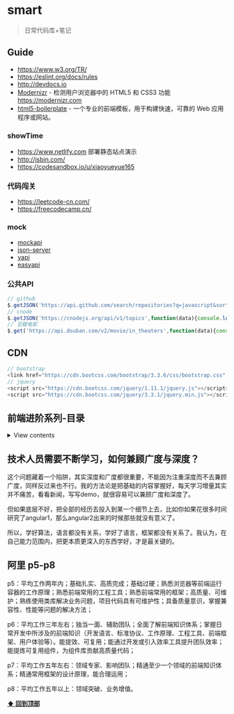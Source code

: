 # smart

> 日常代码库+笔记

## Guide

- https://www.w3.org/TR/
- https://eslint.org/docs/rules
- http://devdocs.io
- [Modernizr](https://github.com/Modernizr/Modernizr) - 检测用户浏览器中的 HTML5 和 CSS3 功能 https://modernizr.com
- [html5-boilerplate](https://github.com/h5bp/html5-boilerplate) - 一个专业的前端模板，用于构建快速，可靠的 Web 应用程序或网站。

### showTime

- https://www.netlify.com 部署静态站点演示
- http://jsbin.com/
- https://codesandbox.io/u/xiaoyueyue165 

### 代码闯关

- https://leetcode-cn.com/
- https://freecodecamp.cn/

### mock

- [mockapi](https://www.mockapi.io/projects)
- [json-server](https://github.com/typicode/json-server)
- [yapi](https://github.com/YMFE/yapi)
- [easyapi](https://www.easyapi.com/info/doc)

### 公共API

````js
// github
$.getJSON('https://api.github.com/search/repositories?q=javascript&sort=stars',function(data){})
// cnode
$.getJSON('https://cnodejs.org/api/v1/topics',function(data){console.log( data )})
// 豆瓣电影
$.get('https://api.douban.com/v2/movie/in_theaters',function(data){console.log( data )},'jsonp')
````

## CDN
```js
// bootstrap
<link href="https://cdn.bootcss.com/bootstrap/3.3.6/css/bootstrap.css" rel="stylesheet">
// jquery
<script src="https://cdn.bootcss.com/jquery/1.11.1/jquery.js"></script>
<script src="https://cdn.bootcss.com/jquery/3.3.1/jquery.min.js"></script>
```

## 前端进阶系列-目录

<details>
<summary>View contents</summary>
  
#### HTML/CSS篇

SEO和语义化

常见布局及居中

HTML5新特性

CSS3新特性

flex布局

盒模型

#### JS篇

执行上下文（this和闭包）

事件模型

任务队列

原形，面向对象

promise

#### es6

常见函数

设计模式

类型检测

垃圾回收，引用计数和标记清除

#### 算法篇

各种排序，重点是快排

动态规划，参见背包问题

二叉树

#### nodejs篇

nodejs特性

事件循环

多进程，cluster及child process，pm2的原理

koa的特性及中间件的原理

express与koa的区别

#### 网络篇

https

http2

http状态码

网络安全，xss和csrf

session，cookie和token

OSI七层协议

缓存

跨域

模块化，commonJS，es6，cmd，amd

cdn及dns

#### 框架篇

vue解决了什么问题

vue和react的区别

虚拟dom的原理

双向绑定的原理

如何实现component

组件间通讯

vuex

vue-router

#### 项目篇

性能优化

webpack的打包原理,如何抽取css的

提升wabpack的编译速度

错误收集，错误排查

项目监控

项目部署

#### 移动篇

自适应

兼容性

PWA

小程序

移动端手势

#### 补充篇

无限滚动方案

重绘重排重合成

浏览器访问全过程

如何处理兼容性问题

经常去什么技术网站？读过什么书？

未来规划

</details>

## 技术人员需要不断学习，如何兼顾广度与深度？

这个问题藏着一个陷阱，其实深度和广度都很重要，不能因为注重深度而不去兼顾广度，同样反过来也不行。我的方法论是把基础的内容掌握好，每天学习增量其实并不痛苦，看看新闻，写写demo，就很容易可以兼顾广度和深度了。

但如果底层不好，把全部的经历去投入到某一个细节上去，比如你如果花很多时间研究了angular1，那么angular2出来的时候那些就没有意义了。

所以，学好算法，语言都没有关系，学好了语言，框架都没有关系了。我认为，在自己能力范围内，把更本质更深入的东西学好，才是最关键的。

## 阿里 p5-p8

p5：平均工作两年内；基础扎实、高质完成；基础过硬；熟悉浏览器等前端运行容器的工作原理；熟悉前端常用的工程工具；熟悉前端常用的框架；高质量、可维护；熟练使用类库解决业务问题，项目代码具有可维护性；具备质量意识，掌握兼容性、性能等问题的解决方法；

p6：平均工作三年左右；独当一面、辅助团队；全面了解前端知识体系；掌握日常开发中所涉及的前端知识（开发语言、标准协议、工作原理、工程工具、前端框架、用户体验等）。能提效、可复用；能通过开发或引入效率工具提升团队效率；能提炼可复用组件，为组件库贡献高质量代码；

p7：平均工作五年左右：领域专家、影响团队；精通至少一个领域的前端知识体系；精通常用框架的设计原理，能合理运用；

p8：平均工作五年以上：领域突破、业务增值。

**[⬆ 回到顶部](#smart)**
